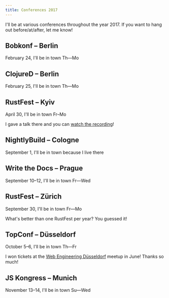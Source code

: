 ```yaml
---
title: Conferences 2017
---
```


I'll be at various conferences throughout the year 2017. If you want to hang out before/at/after, let me know!

## Bobkonf – Berlin

February 24, I'll be in town Th—Mo

## ClojureD – Berlin

February 25, I'll be in town Th—Mo

## RustFest – Kyiv

April 30, I'll be in town Fr–Mo

I gave a talk there and you can [watch the recording][rustfest-talk]!

[rustfest-talk]: https://www.youtube.com/watch?v=0zOg8_B71gE

## NightlyBuild – Cologne

September 1, I'll be in town because I live there

## Write the Docs – Prague

September 10–12, I'll be in town Fr—Wed

## RustFest – Zürich

September 30, I'll be in town Fr—Mo

What's better than one RustFest per year? You guessed it!

## TopConf – Düsseldorf

October 5–6, I'll be in town Th—Fr

I won tickets at the [Web Engineering Düsseldorf] meetup in June! Thanks so much!

[Web Engineering Düsseldorf]: https://www.meetup.com/Web-Engineering-Duesseldorf/

## JS Kongress – Munich

November 13–14, I'll be in town Su—Wed
